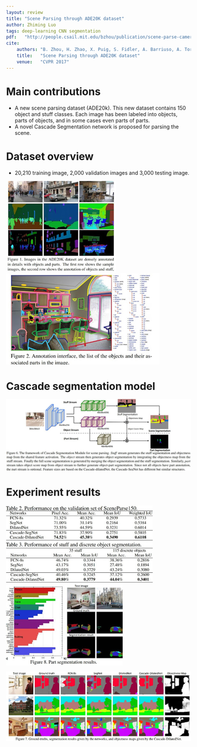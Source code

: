 ```yaml
---
layout: review
title: "Scene Parsing through ADE20K dataset"
author: Zhiming Luo
tags: deep-learning CNN segmentation
pdf:   "http://people.csail.mit.edu/bzhou/publication/scene-parse-camera-ready.pdf"
cite:
    authors: "B. Zhou, H. Zhao, X. Puig, S. Fidler, A. Barriuso, A. Torralba."
    title:   "Scene Parsing through ADE20K dataset"
    venue:   "CVPR 2017"
---
```



# Main contributions

- A new scene parsing dataset (ADE20k). This new dataset contains 150 object and stuff classes.  Each image has been labeled into objects, parts of objects, and in some cases even parts of parts.
- A novel Cascade Segmentation network is proposed for parsing the scene.

# Dataset overview

- 20,210 training image, 2,000 validation images and 3,000 testing image.

![](/article/images/ade20k/fig1.jpg)
![](/article/images/ade20k/fig2.jpg)


# Cascade segmentation model

![](/article/images/ade20k/fig6.jpg)

# Experiment results

![](/article/images/ade20k/tab2.jpg)
![](/article/images/ade20k/fig8.jpg)

![](/article/images/ade20k/fig7.jpg)
